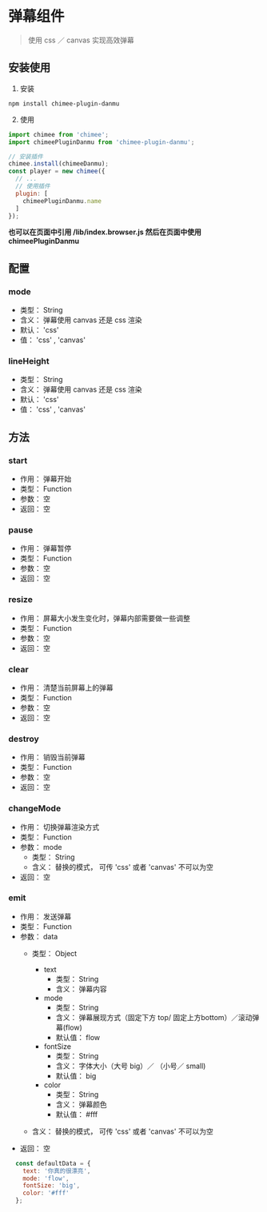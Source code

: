 # 弹幕组件

> 使用 css ／ canvas 实现高效弹幕

## 安装使用

1. 安装

```shell
npm install chimee-plugin-danmu
```

2. 使用

```javascript
import chimee from 'chimee';
import chimeePluginDanmu from 'chimee-plugin-danmu';

// 安装插件
chimee.install(chimeeDanmu);
const player = new chimee({
  // ...
  // 使用插件
  plugin: [
    chimeePluginDanmu.name
  ]
});
```

**也可以在页面中引用 /lib/index.browser.js 然后在页面中使用 chimeePluginDanmu**

## 配置

### mode

  * 类型： String
  * 含义： 弹幕使用 canvas 还是 css 渲染
  * 默认： 'css'
  * 值： 'css' , 'canvas'

### lineHeight

  * 类型： String
  * 含义： 弹幕使用 canvas 还是 css 渲染
  * 默认： 'css'
  * 值： 'css' , 'canvas'


## 方法

### start

  * 作用： 弹幕开始
  * 类型： Function
  * 参数： 空
  * 返回： 空

### pause

  * 作用： 弹幕暂停
  * 类型： Function
  * 参数： 空
  * 返回： 空

### resize

  * 作用： 屏幕大小发生变化时，弹幕内部需要做一些调整
  * 类型： Function
  * 参数： 空
  * 返回： 空

### clear

  * 作用： 清楚当前屏幕上的弹幕
  * 类型： Function
  * 参数： 空
  * 返回： 空

### destroy

  * 作用： 销毁当前弹幕
  * 类型： Function
  * 参数： 空
  * 返回： 空

### changeMode

  * 作用： 切换弹幕渲染方式
  * 类型： Function
  * 参数： mode
    * 类型： String
    * 含义： 替换的模式， 可传 'css' 或者 'canvas' 不可以为空
  * 返回： 空

### emit

  * 作用： 发送弹幕
  * 类型： Function
  * 参数： data
    * 类型： Object
      * text
        * 类型： String
        * 含义： 弹幕内容
      * mode
        * 类型： String
        * 含义： 弹幕展现方式（固定下方 top/ 固定上方bottom）／滚动弹幕(flow)
        * 默认值： flow
      * fontSize
        * 类型： String
        * 含义： 字体大小（大号 big）／ （小号／ small)
        * 默认值： big
      * color
        * 类型： String
        * 含义： 弹幕颜色
        * 默认值： #fff
      
    * 含义： 替换的模式， 可传 'css' 或者 'canvas' 不可以为空
  * 返回： 空

```javascript
  const defaultData = {
    text: '你真的很漂亮',
    mode: 'flow',
    fontSize: 'big',
    color: '#fff'
  };

```


